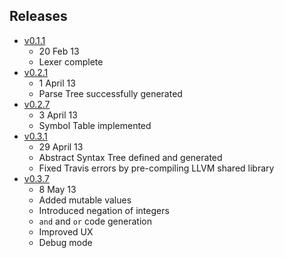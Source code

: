 ## Releases

- [v0.1.1](https://github.com/rampantmonkey/oryx/releases/tag/v0.1.1)
    + 20 Feb 13
    + Lexer complete
- [v0.2.1](https://github.com/rampantmonkey/oryx/releases/tag/v0.2.1)
    + 1 April 13
    + Parse Tree successfully generated
- [v0.2.7](https://github.com/rampantmonkey/oryx/releases/tag/v0.2.7)
    + 3 April 13
    + Symbol Table implemented
- [v0.3.1](https://github.com/rampantmonkey/oryx/releases/tag/v0.3.1)
    + 29 April 13
    + Abstract Syntax Tree defined and generated
    + Fixed Travis errors by pre-compiling LLVM shared library
- [v0.3.7](https://github.com/rampantmonkey/oryx/releases/tag/v0.3.7)
    + 8 May 13
    + Added mutable values
    + Introduced negation of integers
    + `and` and `or` code generation
    + Improved UX
    + Debug mode
